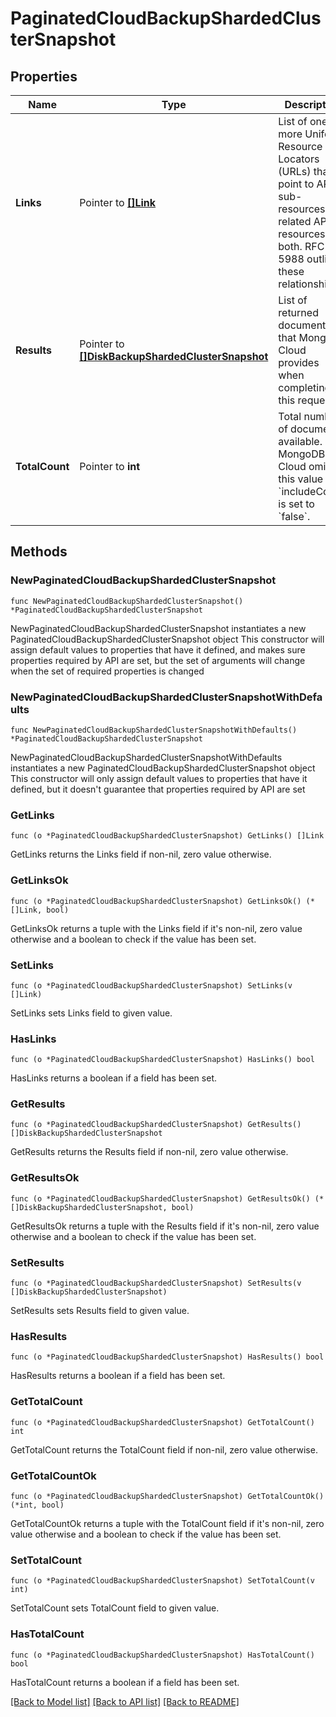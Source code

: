 # PaginatedCloudBackupShardedClusterSnapshot

## Properties

Name | Type | Description | Notes
------------ | ------------- | ------------- | -------------
**Links** | Pointer to [**[]Link**](Link.md) | List of one or more Uniform Resource Locators (URLs) that point to API sub-resources, related API resources, or both. RFC 5988 outlines these relationships. | [optional] [readonly] 
**Results** | Pointer to [**[]DiskBackupShardedClusterSnapshot**](DiskBackupShardedClusterSnapshot.md) | List of returned documents that MongoDB Cloud provides when completing this request. | [optional] [readonly] 
**TotalCount** | Pointer to **int** | Total number of documents available. MongoDB Cloud omits this value if &#x60;includeCount&#x60; is set to &#x60;false&#x60;. | [optional] [readonly] 

## Methods

### NewPaginatedCloudBackupShardedClusterSnapshot

`func NewPaginatedCloudBackupShardedClusterSnapshot() *PaginatedCloudBackupShardedClusterSnapshot`

NewPaginatedCloudBackupShardedClusterSnapshot instantiates a new PaginatedCloudBackupShardedClusterSnapshot object
This constructor will assign default values to properties that have it defined,
and makes sure properties required by API are set, but the set of arguments
will change when the set of required properties is changed

### NewPaginatedCloudBackupShardedClusterSnapshotWithDefaults

`func NewPaginatedCloudBackupShardedClusterSnapshotWithDefaults() *PaginatedCloudBackupShardedClusterSnapshot`

NewPaginatedCloudBackupShardedClusterSnapshotWithDefaults instantiates a new PaginatedCloudBackupShardedClusterSnapshot object
This constructor will only assign default values to properties that have it defined,
but it doesn't guarantee that properties required by API are set

### GetLinks

`func (o *PaginatedCloudBackupShardedClusterSnapshot) GetLinks() []Link`

GetLinks returns the Links field if non-nil, zero value otherwise.

### GetLinksOk

`func (o *PaginatedCloudBackupShardedClusterSnapshot) GetLinksOk() (*[]Link, bool)`

GetLinksOk returns a tuple with the Links field if it's non-nil, zero value otherwise
and a boolean to check if the value has been set.

### SetLinks

`func (o *PaginatedCloudBackupShardedClusterSnapshot) SetLinks(v []Link)`

SetLinks sets Links field to given value.

### HasLinks

`func (o *PaginatedCloudBackupShardedClusterSnapshot) HasLinks() bool`

HasLinks returns a boolean if a field has been set.
### GetResults

`func (o *PaginatedCloudBackupShardedClusterSnapshot) GetResults() []DiskBackupShardedClusterSnapshot`

GetResults returns the Results field if non-nil, zero value otherwise.

### GetResultsOk

`func (o *PaginatedCloudBackupShardedClusterSnapshot) GetResultsOk() (*[]DiskBackupShardedClusterSnapshot, bool)`

GetResultsOk returns a tuple with the Results field if it's non-nil, zero value otherwise
and a boolean to check if the value has been set.

### SetResults

`func (o *PaginatedCloudBackupShardedClusterSnapshot) SetResults(v []DiskBackupShardedClusterSnapshot)`

SetResults sets Results field to given value.

### HasResults

`func (o *PaginatedCloudBackupShardedClusterSnapshot) HasResults() bool`

HasResults returns a boolean if a field has been set.
### GetTotalCount

`func (o *PaginatedCloudBackupShardedClusterSnapshot) GetTotalCount() int`

GetTotalCount returns the TotalCount field if non-nil, zero value otherwise.

### GetTotalCountOk

`func (o *PaginatedCloudBackupShardedClusterSnapshot) GetTotalCountOk() (*int, bool)`

GetTotalCountOk returns a tuple with the TotalCount field if it's non-nil, zero value otherwise
and a boolean to check if the value has been set.

### SetTotalCount

`func (o *PaginatedCloudBackupShardedClusterSnapshot) SetTotalCount(v int)`

SetTotalCount sets TotalCount field to given value.

### HasTotalCount

`func (o *PaginatedCloudBackupShardedClusterSnapshot) HasTotalCount() bool`

HasTotalCount returns a boolean if a field has been set.

[[Back to Model list]](../README.md#documentation-for-models) [[Back to API list]](../README.md#documentation-for-api-endpoints) [[Back to README]](../README.md)


